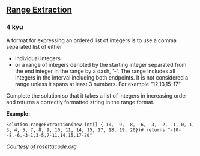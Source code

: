<h2><a href=https://www.codewars.com/kata/51ba717bb08c1cd60f00002f/train/java target="_blank">Range Extraction</a></h2><h3>4 kyu</h3><p>A format for expressing an ordered list of integers is to use a comma separated list of either</p><ul><li>individual integers</li><li>or a range of integers denoted by the starting integer separated from the end integer in the range by a dash, '-'. The range includes all integers in the interval including both endpoints.  It is not considered a range unless it spans at least 3 numbers. For example "12,13,15-17"</li></ul><p>Complete the solution  so that it takes a list of integers in increasing order and returns a correctly formatted string in the range format. </p><p><strong>Example:</strong></p><pre style="display: none;"><code class="language-javascript"><span class="cm-variable">solution</span>([<span class="cm-operator">-</span><span class="cm-number">10</span>, <span class="cm-operator">-</span><span class="cm-number">9</span>, <span class="cm-operator">-</span><span class="cm-number">8</span>, <span class="cm-operator">-</span><span class="cm-number">6</span>, <span class="cm-operator">-</span><span class="cm-number">3</span>, <span class="cm-operator">-</span><span class="cm-number">2</span>, <span class="cm-operator">-</span><span class="cm-number">1</span>, <span class="cm-number">0</span>, <span class="cm-number">1</span>, <span class="cm-number">3</span>, <span class="cm-number">4</span>, <span class="cm-number">5</span>, <span class="cm-number">7</span>, <span class="cm-number">8</span>, <span class="cm-number">9</span>, <span class="cm-number">10</span>, <span class="cm-number">11</span>, <span class="cm-number">14</span>, <span class="cm-number">15</span>, <span class="cm-number">17</span>, <span class="cm-number">18</span>, <span class="cm-number">19</span>, <span class="cm-number">20</span>]);<span class="cm-comment">// returns "-10--8,-6,-3-1,3-5,7-11,14,15,17-20"</span></code></pre><pre style="display: none;"><code class="language-coffeescript"><span class="cm-variable">solution</span><span class="cm-punctuation">(</span><span class="cm-punctuation">[</span><span class="cm-number">-10</span><span class="cm-punctuation">,</span> <span class="cm-number">-9</span><span class="cm-punctuation">,</span> <span class="cm-number">-8</span><span class="cm-punctuation">,</span> <span class="cm-number">-6</span><span class="cm-punctuation">,</span> <span class="cm-number">-3</span><span class="cm-punctuation">,</span> <span class="cm-number">-2</span><span class="cm-punctuation">,</span> <span class="cm-number">-1</span><span class="cm-punctuation">,</span> <span class="cm-number">0</span><span class="cm-punctuation">,</span> <span class="cm-number">1</span><span class="cm-punctuation">,</span> <span class="cm-number">3</span><span class="cm-punctuation">,</span> <span class="cm-number">4</span><span class="cm-punctuation">,</span> <span class="cm-number">5</span><span class="cm-punctuation">,</span> <span class="cm-number">7</span><span class="cm-punctuation">,</span> <span class="cm-number">8</span><span class="cm-punctuation">,</span> <span class="cm-number">9</span><span class="cm-punctuation">,</span> <span class="cm-number">10</span><span class="cm-punctuation">,</span> <span class="cm-number">11</span><span class="cm-punctuation">,</span> <span class="cm-number">14</span><span class="cm-punctuation">,</span> <span class="cm-number">15</span><span class="cm-punctuation">,</span> <span class="cm-number">17</span><span class="cm-punctuation">,</span> <span class="cm-number">18</span><span class="cm-punctuation">,</span> <span class="cm-number">19</span><span class="cm-punctuation">,</span> <span class="cm-number">20</span><span class="cm-punctuation">]</span><span class="cm-punctuation">)</span><span class="cm-comment"># returns "-10--8,-6,-3-1,3-5,7-11,14,15,17-20"</span></code></pre><pre style="display: none;"><code class="language-ruby"><span class="cm-variable">solution</span>([<span class="cm-operator">-</span><span class="cm-number">10</span>, <span class="cm-operator">-</span><span class="cm-number">9</span>, <span class="cm-operator">-</span><span class="cm-number">8</span>, <span class="cm-operator">-</span><span class="cm-number">6</span>, <span class="cm-operator">-</span><span class="cm-number">3</span>, <span class="cm-operator">-</span><span class="cm-number">2</span>, <span class="cm-operator">-</span><span class="cm-number">1</span>, <span class="cm-number">0</span>, <span class="cm-number">1</span>, <span class="cm-number">3</span>, <span class="cm-number">4</span>, <span class="cm-number">5</span>, <span class="cm-number">7</span>, <span class="cm-number">8</span>, <span class="cm-number">9</span>, <span class="cm-number">10</span>, <span class="cm-number">11</span>, <span class="cm-number">14</span>, <span class="cm-number">15</span>, <span class="cm-number">17</span>, <span class="cm-number">18</span>, <span class="cm-number">19</span>, <span class="cm-number">20</span>])<span class="cm-comment"># returns "-10--8,-6,-3-1,3-5,7-11,14,15,17-20"</span></code></pre><pre style="display: none;"><code class="language-python"><span class="cm-variable">solution</span>([<span class="cm-operator">-</span><span class="cm-number">10</span>, <span class="cm-operator">-</span><span class="cm-number">9</span>, <span class="cm-operator">-</span><span class="cm-number">8</span>, <span class="cm-operator">-</span><span class="cm-number">6</span>, <span class="cm-operator">-</span><span class="cm-number">3</span>, <span class="cm-operator">-</span><span class="cm-number">2</span>, <span class="cm-operator">-</span><span class="cm-number">1</span>, <span class="cm-number">0</span>, <span class="cm-number">1</span>, <span class="cm-number">3</span>, <span class="cm-number">4</span>, <span class="cm-number">5</span>, <span class="cm-number">7</span>, <span class="cm-number">8</span>, <span class="cm-number">9</span>, <span class="cm-number">10</span>, <span class="cm-number">11</span>, <span class="cm-number">14</span>, <span class="cm-number">15</span>, <span class="cm-number">17</span>, <span class="cm-number">18</span>, <span class="cm-number">19</span>, <span class="cm-number">20</span>])<span class="cm-comment"># returns "-10--8,-6,-3-1,3-5,7-11,14,15,17-20"</span></code></pre><pre><code class="language-java"><span class="cm-variable">Solution</span>.<span class="cm-variable">rangeExtraction</span>(<span class="cm-keyword">new</span> <span class="cm-type">int</span>[] {<span class="cm-operator">-</span><span class="cm-number">10</span>, <span class="cm-operator">-</span><span class="cm-number">9</span>, <span class="cm-operator">-</span><span class="cm-number">8</span>, <span class="cm-operator">-</span><span class="cm-number">6</span>, <span class="cm-operator">-</span><span class="cm-number">3</span>, <span class="cm-operator">-</span><span class="cm-number">2</span>, <span class="cm-operator">-</span><span class="cm-number">1</span>, <span class="cm-number">0</span>, <span class="cm-number">1</span>, <span class="cm-number">3</span>, <span class="cm-number">4</span>, <span class="cm-number">5</span>, <span class="cm-number">7</span>, <span class="cm-number">8</span>, <span class="cm-number">9</span>, <span class="cm-number">10</span>, <span class="cm-number">11</span>, <span class="cm-number">14</span>, <span class="cm-number">15</span>, <span class="cm-number">17</span>, <span class="cm-number">18</span>, <span class="cm-number">19</span>, <span class="cm-number">20</span>})<span class="cm-variable">#</span> <span class="cm-variable">returns</span> <span class="cm-string">"-10--8,-6,-3-1,3-5,7-11,14,15,17-20"</span></code></pre><pre style="display: none;"><code class="language-C#">RangeExtraction.Extract(new[] {-10, -9, -8, -6, -3, -2, -1, 0, 1, 3, 4, 5, 7, 8, 9, 10, 11, 14, 15, 17, 18, 19, 20});# returns "-10--8,-6,-3-1,3-5,7-11,14,15,17-20"</code></pre><pre style="display: none;"><code class="language-VB">RangeExtraction.Extract({-10, -9, -8, -6, -3, -2, -1, 0, 1, 3, 4, 5, 7, 8, 9, 10, 11, 14, 15, 17, 18, 19, 20});# returns "-10--8,-6,-3-1,3-5,7-11,14,15,17-20"</code></pre><pre style="display: none;"><code class="language-cpp"><span class="cm-variable">range_extraction</span>({<span class="cm-operator">-</span><span class="cm-number">10</span>, <span class="cm-operator">-</span><span class="cm-number">9</span>, <span class="cm-operator">-</span><span class="cm-number">8</span>, <span class="cm-operator">-</span><span class="cm-number">6</span>, <span class="cm-operator">-</span><span class="cm-number">3</span>, <span class="cm-operator">-</span><span class="cm-number">2</span>, <span class="cm-operator">-</span><span class="cm-number">1</span>, <span class="cm-number">0</span>, <span class="cm-number">1</span>, <span class="cm-number">3</span>, <span class="cm-number">4</span>, <span class="cm-number">5</span>, <span class="cm-number">7</span>, <span class="cm-number">8</span>, <span class="cm-number">9</span>, <span class="cm-number">10</span>, <span class="cm-number">11</span>, <span class="cm-number">14</span>, <span class="cm-number">15</span>, <span class="cm-number">17</span>, <span class="cm-number">18</span>, <span class="cm-number">19</span>, <span class="cm-number">20</span>});<span class="cm-comment">// returns "-10--8,-6,-3-1,3-5,7-11,14,15,17-20"</span></code></pre><pre style="display: none;"><code class="language-c"><span class="cm-variable">range_extraction</span>((<span class="cm-keyword">const</span> []){<span class="cm-operator">-</span><span class="cm-number">10</span>, <span class="cm-operator">-</span><span class="cm-number">9</span>, <span class="cm-operator">-</span><span class="cm-number">8</span>, <span class="cm-operator">-</span><span class="cm-number">6</span>, <span class="cm-operator">-</span><span class="cm-number">3</span>, <span class="cm-operator">-</span><span class="cm-number">2</span>, <span class="cm-operator">-</span><span class="cm-number">1</span>, <span class="cm-number">0</span>, <span class="cm-number">1</span>, <span class="cm-number">3</span>, <span class="cm-number">4</span>, <span class="cm-number">5</span>, <span class="cm-number">7</span>, <span class="cm-number">8</span>, <span class="cm-number">9</span>, <span class="cm-number">10</span>, <span class="cm-number">11</span>, <span class="cm-number">14</span>, <span class="cm-number">15</span>, <span class="cm-number">17</span>, <span class="cm-number">18</span>, <span class="cm-number">19</span>, <span class="cm-number">20</span>}, <span class="cm-number">23</span>);<span class="cm-comment">/* returns "-10--8,-6,-3-1,3-5,7-11,14,15,17-20" */</span></code></pre><pre style="display: none;"><code class="language-nasm"><span class="cm-tag">nums:</span>  <span class="cm-tag">dd</span>  -<span class="cm-number">6</span>, -<span class="cm-number">3</span>, -<span class="cm-number">2</span>, -<span class="cm-number">1</span>, <span class="cm-number">0</span>, <span class="cm-number">1</span>, <span class="cm-number">3</span>, <span class="cm-number">4</span>, <span class="cm-number">5</span>, <span class="cm-number">7</span>, <span class="cm-number">8</span>, <span class="cm-number">9</span>, <span class="cm-number">10</span>, <span class="cm-number">11</span>, <span class="cm-number">14</span>, <span class="cm-number">15</span>, <span class="cm-number">17</span>, <span class="cm-number">18</span>, <span class="cm-number">19</span>, <span class="cm-number">20</span><span class="cm-keyword">mov</span> <span class="cm-builtin">rdi</span>, nums<span class="cm-keyword">mov</span> <span class="cm-builtin">rsi</span>, <span class="cm-number">20</span><span class="cm-keyword">call</span> range_extraction<span class="cm-comment">; RAX &lt;- `-10--8,-6,-3-1,3-5,7-11,14,15,17-20\0`</span></code></pre><pre style="display: none;"><code class="language-julia"><span class="cm-variable">rangeextraction</span>([<span class="cm-operator">-</span><span class="cm-number">10</span> <span class="cm-operator">-</span><span class="cm-number">9</span> <span class="cm-operator">-</span><span class="cm-number">8</span> <span class="cm-operator">-</span><span class="cm-number">6</span> <span class="cm-operator">-</span><span class="cm-number">3</span> <span class="cm-operator">-</span><span class="cm-number">2</span> <span class="cm-operator">-</span><span class="cm-number">1</span> <span class="cm-number">0</span> <span class="cm-number">1</span> <span class="cm-number">3</span> <span class="cm-number">4</span> <span class="cm-number">5</span> <span class="cm-number">7</span> <span class="cm-number">8</span> <span class="cm-number">9</span> <span class="cm-number">10</span> <span class="cm-number">11</span> <span class="cm-number">14</span> <span class="cm-number">15</span> <span class="cm-number">17</span> <span class="cm-number">18</span> <span class="cm-number">19</span> <span class="cm-number">20</span>])<span class="cm-comment"># returns "-10--8,-6,-3-1,3-5,7-11,14,15,17-20"</span></code></pre><pre style="display: none;"><code class="language-scala"><span class="cm-variable">solution</span>(<span class="cm-type">List</span>(<span class="cm-operator">-</span><span class="cm-number">10</span>, <span class="cm-operator">-</span><span class="cm-number">9</span>, <span class="cm-operator">-</span><span class="cm-number">8</span>, <span class="cm-operator">-</span><span class="cm-number">6</span>, <span class="cm-operator">-</span><span class="cm-number">3</span>, <span class="cm-operator">-</span><span class="cm-number">2</span>, <span class="cm-operator">-</span><span class="cm-number">1</span>, <span class="cm-number">0</span>, <span class="cm-number">1</span>, <span class="cm-number">3</span>, <span class="cm-number">4</span>, <span class="cm-number">5</span>, <span class="cm-number">7</span>, <span class="cm-number">8</span>, <span class="cm-number">9</span>, <span class="cm-number">10</span>, <span class="cm-number">11</span>, <span class="cm-number">14</span>, <span class="cm-number">15</span>, <span class="cm-number">17</span>, <span class="cm-number">18</span>, <span class="cm-number">19</span>, <span class="cm-number">20</span>))<span class="cm-comment">// "-10--8,-6,-3-1,3-5,7-11,14,15,17-20"</span></code></pre><pre style="display: none;"><code class="language-racket"><span class="cm-bracket">(</span><span class="cm-variable">solution</span> <span class="cm-atom">'</span><span class="cm-atom">(</span><span class="cm-atom">-10</span> <span class="cm-atom">-9</span> <span class="cm-atom">-8</span> <span class="cm-atom">-6</span> <span class="cm-atom">-3</span> <span class="cm-atom">-2</span> <span class="cm-atom">-1</span> <span class="cm-atom">0</span> <span class="cm-atom">1</span> <span class="cm-atom">3</span> <span class="cm-atom">4</span> <span class="cm-atom">5</span> <span class="cm-atom">7</span> <span class="cm-atom">8</span> <span class="cm-atom">9</span> <span class="cm-atom">10</span> <span class="cm-atom">11</span> <span class="cm-atom">14</span> <span class="cm-atom">15</span> <span class="cm-atom">17</span> <span class="cm-atom">18</span> <span class="cm-atom">19</span> <span class="cm-atom">20</span><span class="cm-atom">)</span><span class="cm-bracket">)</span><span class="cm-comment">; returns "-10--8,-6,-3-1,3-5,7-11,14,15,17-20"</span></code></pre><pre style="display: none;"><code class="language-php"><span class="cm-variable">solution</span>([<span class="cm-operator">-</span><span class="cm-number">10</span>, <span class="cm-operator">-</span><span class="cm-number">9</span>, <span class="cm-operator">-</span><span class="cm-number">8</span>, <span class="cm-operator">-</span><span class="cm-number">6</span>, <span class="cm-operator">-</span><span class="cm-number">3</span>, <span class="cm-operator">-</span><span class="cm-number">2</span>, <span class="cm-operator">-</span><span class="cm-number">1</span>, <span class="cm-number">0</span>, <span class="cm-number">1</span>, <span class="cm-number">3</span>, <span class="cm-number">4</span>, <span class="cm-number">5</span>, <span class="cm-number">7</span>, <span class="cm-number">8</span>, <span class="cm-number">9</span>, <span class="cm-number">10</span>, <span class="cm-number">11</span>, <span class="cm-number">14</span>, <span class="cm-number">15</span>, <span class="cm-number">17</span>, <span class="cm-number">18</span>, <span class="cm-number">19</span>, <span class="cm-number">20</span>])<span class="cm-comment">// returns '-10--8,-6,-3-1,3-5,7-11,14,15,17-20'</span></code></pre><pre style="display: none;"><code class="language-cobol">        Rangeextraction        xs <span class="cm-builtin">=</span> [<span class="cm-number">-10</span>, <span class="cm-number">-9</span>, <span class="cm-number">-8</span>, <span class="cm-number">-6</span>, <span class="cm-number">-3</span>, <span class="cm-number">-2</span>, <span class="cm-number">-1</span>, <span class="cm-number">0</span>, <span class="cm-number">1</span>, <span class="cm-number">3</span>, <span class="cm-number">4</span>, <span class="cm-number">5</span>, <span class="cm-number">7</span>, <span class="cm-number">8</span>, <span class="cm-number">9</span>, <span class="cm-number">10</span>, <span class="cm-number">11</span><span class="cm-header">, </span>             <span class="cm-number">14</span>, <span class="cm-number">15</span>, <span class="cm-number">17</span>, <span class="cm-number">18</span>, <span class="cm-number">19</span>, <span class="cm-number">20</span>]        res <span class="cm-builtin">=</span> <span class="cm-string">"</span><span class="cm-string">-10--8,-6,-3-1,3-5,7-11,14,15,17-20"</span></code></pre><p><em>Courtesy of rosettacode.org</em></p>